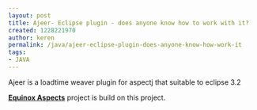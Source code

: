 ```yaml
---
layout: post
title: Ajeer- Eclipse plugin - does anyone know how to work with it?
created: 1228221970
author: keren
permalink: /java/ajeer-eclipse-plugin-does-anyone-know-how-work-it
tags:
- JAVA
---
```

<p>Ajeer is a loadtime weaver plugin for aspectj that suitable to eclipse 3.2</p><p><a href="http://www.eclipse.org/equinox/incubator/aspects"><strong>Equinox Aspects</strong></a> project is build on this project.</p>
